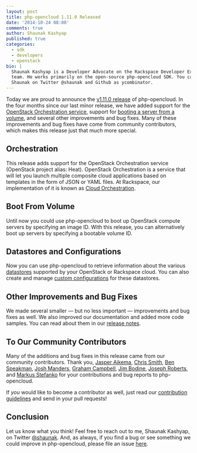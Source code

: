 ```yaml
---
layout: post
title: php-opencloud 1.11.0 Released
date: '2014-10-24 08:00'
comments: true
author: Shaunak Kashyap
published: true
categories:
  - sdk
  - developers
  - openstack
bio: |
  Shaunak Kashyap is a Developer Advocate on the Rackspace Developer Experience
  team. He works primarily on the open-source php-opencloud SDK. You can find
  Shaunak on Twitter @shaunak and Github as ycombinator.
---
```


Today we are proud to announce the [v1.11.0 release](https://github.com/rackspace/php-opencloud/releases/tag/v1.11.0) of php-opencloud. In the four months since our last minor release, we have added support for the [OpenStack Orchestration service](https://wiki.openstack.org/wiki/Heat), support for [booting a server from a volume](http://docs.openstack.org/user-guide/content/boot_from_volume.html), and several other improvements and bug fixes. Many of these improvements and bug fixes have come from community contributors, which makes this release just that much more special.

<!-- more -->

## Orchestration

This release adds support for the OpenStack Orchestration service (OpenStack project alias: Heat). OpenStack Orchestration is a service that will let you launch multiple composite cloud applications based on templates in the form of JSON or YAML files. At Rackspace, our implementation of it is known as [Cloud Orchestration](http://www.rackspace.com/cloud/orchestration/).

## Boot From Volume

Until now you could use php-opencloud to boot up OpenStack compute servers by specifying an image ID. With this release, you can alternatively boot up servers by specifying a bootable volume ID.

## Datastores and Configurations

Now you can use php-opencloud to retrieve information about the various [datastores](http://docs.rackspace.com/cdb/api/v1.0/cdb-devguide/content/datastore_types_and_versions.html) supported by your OpenStack or Rackspace cloud. You can also create and manage [custom configurations](http://docs.rackspace.com/cdb/api/v1.0/cdb-devguide/content/configurations.html) for these datastores.

## Other Improvements and Bug Fixes

We made several smaller &mdash; but no less important &mdash; improvements and bug fixes as well. We also improved our documentation and added more code samples. You can read about them in our [release notes](https://github.com/rackspace/php-opencloud/releases/tag/v1.11.0).

## To Our Community Contributors
Many of the additions and bug fixes in this release came from our community contributors. Thank you, [Jasper Aikema](https://github.com/asusk7m550), [Chris Smith](https://github.com/cs278), [Ben Speakman](https://github.com/Ben-Speakman), [Josh Manders](https://github.com/killswitch), [Graham Campbell](https://github.com/GrahamCampbell), [Jim Bodine](https://github.com/jsbodine), [Joseph Roberts](https://github.com/jjtroberts), and [Markus Stefanko](https://github.com/mastef) for your contributions and bug reports to php-opencloud.

If _you_ would like to become a contributor as well, just read our [contribution guidelines](https://github.com/rackspace/php-opencloud/blob/working/CONTRIBUTING.md) and send in your pull requests!

## Conclusion

Let us know what you think! Feel free to reach out to me, Shaunak Kashyap, on Twitter [@shaunak](https://twitter.com/shaunak). And, as always, if you find a bug or see something we could improve in php-opencloud, please file an issue [here](https://github.com/rackspace/php-opencloud/issues).
